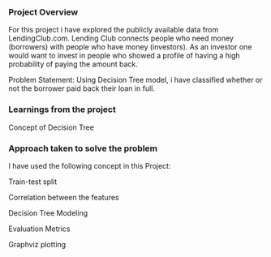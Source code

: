 ### Project Overview

 For this project i have explored the publicly available data from LendingClub.com. Lending Club connects people who need money (borrowers) with people who have money (investors). As an investor one would want to invest in people who showed a profile of having a high probability of paying the amount back.

Problem Statement:
                                    Using Decision Tree model,  i have classified whether or not the borrower paid back their loan in full.



### Learnings from the project

 Concept of Decision Tree


### Approach taken to solve the problem

 I have used the following concept in this Project:

Train-test split

Correlation between the features

Decision Tree Modeling

Evaluation Metrics

Graphviz plotting


